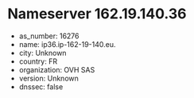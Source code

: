 # Nameserver 162.19.140.36

* as_number: 16276
* name: ip36.ip-162-19-140.eu.
* city: Unknown
* country: FR
* organization: OVH SAS
* version: Unknown
* dnssec: false
